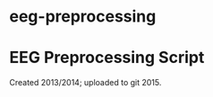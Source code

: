 # eeg-preprocessing
EEG Preprocessing Script
========================

Created 2013/2014; uploaded to git 2015.
